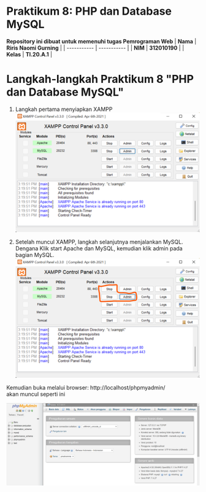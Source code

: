 # Praktikum 8: PHP dan Database MySQL

<strong>Repository ini dibuat untuk memenuhi tugas Pemrograman Web</strong>
| <strong>Nama</strong>      | <strong>Riris Naomi Gurning</strong>  |
| ----------- | ----------- |
| <strong>NIM</strong>     | <strong>312010190</strong>       |
| <strong>Kelas</strong>   | <strong>TI.20.A.1</strong>        |

# Langkah-langkah Praktikum 8 "PHP dan Database MySQL"

1. Langkah pertama menyiapkan XAMPP 
 ![](foto/foto1.png)

2. Setelah muncul XAMPP, langkah selanjutnya menjalankan MySQL. Dengana Klik start Apache dan MySQL, kemudian klik admin pada bagian MySQL.
 ![](foto/foto2.png)
<p>Kemudian buka
melalui browser: http://localhost/phpmyadmin/ <br>akan muncul seperti ini</br>

![](foto/foto3.png)